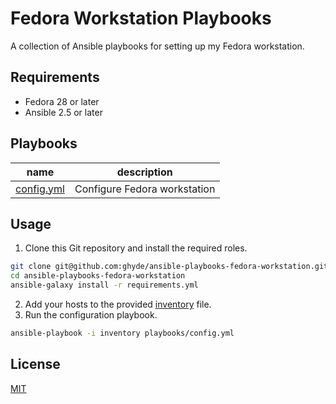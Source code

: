Fedora Workstation Playbooks
============================

A collection of Ansible playbooks for setting up my Fedora workstation.

Requirements
------------

- Fedora 28 or later
- Ansible 2.5 or later

Playbooks
---------

|name|description|
|---|---|
|[config.yml](playbooks/config.yml)|Configure Fedora workstation|

Usage
-----

1. Clone this Git repository and install the required roles.

```bash
git clone git@github.com:ghyde/ansible-playbooks-fedora-workstation.git
cd ansible-playbooks-fedora-workstation
ansible-galaxy install -r requirements.yml
```

2. Add your hosts to the provided [inventory](inventory) file.
3. Run the configuration playbook.

```bash
ansible-playbook -i inventory playbooks/config.yml
```

License
-------

[MIT](LICENSE)
